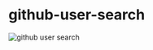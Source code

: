 # github-user-search


![github user search](https://user-images.githubusercontent.com/62605792/142387391-f69cc2e2-6def-4614-86e7-60e92b8e933f.png)
